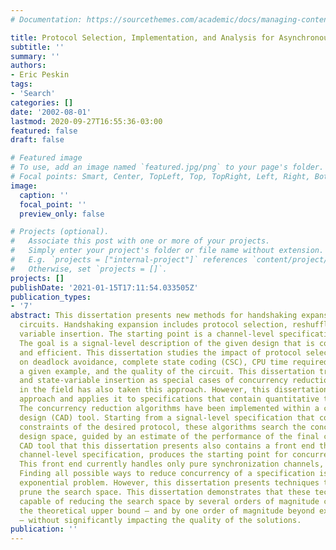 ```yaml
---
# Documentation: https://sourcethemes.com/academic/docs/managing-content/

title: Protocol Selection, Implementation, and Analysis for Asynchronous Circuits
subtitle: ''
summary: ''
authors:
- Eric Peskin
tags:
- 'Search'
categories: []
date: '2002-08-01'
lastmod: 2020-09-27T16:55:36-03:00
featured: false
draft: false

# Featured image
# To use, add an image named `featured.jpg/png` to your page's folder.
# Focal points: Smart, Center, TopLeft, Top, TopRight, Left, Right, BottomLeft, Bottom, BottomRight.
image:
  caption: ''
  focal_point: ''
  preview_only: false

# Projects (optional).
#   Associate this post with one or more of your projects.
#   Simply enter your project's folder or file name without extension.
#   E.g. `projects = ["internal-project"]` references `content/project/deep-learning/index.md`.
#   Otherwise, set `projects = []`.
projects: []
publishDate: '2021-01-15T17:11:54.033505Z'
publication_types:
- '7'
abstract: This dissertation presents new methods for handshaking expansion of asynchronous
  circuits. Handshaking expansion includes protocol selection, reshuffling, and state
  variable insertion. The starting point is a channel-level specification of a design.
  The goal is a signal-level description of the given design that is correct, synthesizable,
  and efficient. This dissertation studies the impact of protocol selection and implementation
  on deadlock avoidance, complete state coding (CSC), CPU time required to compile
  a given example, and the quality of the circuit. This dissertation treats reshuffling
  and state-variable insertion as special cases of concurrency reduction. Prior work
  in the field has also taken this approach. However, this dissertation extends this
  approach and applies it to specifications that contain quantitative timing assumptions.
  The concurrency reduction algorithms have been implemented within a computer aided
  design (CAD) tool. Starting from a signal-level specification that contains the
  constraints of the desired protocol, these algorithms search the concurrency reduction
  design space, guided by an estimate of the performance of the final circuit. The
  CAD tool that this dissertation presents also contains a front end that, given a
  channel-level specification, produces the starting point for concurrency-reduction.
  This front end currently handles only pure synchronization channels, using one protocol.
  Finding all possible ways to reduce concurrency of a specification is a fundamentally
  exponential problem. However, this dissertation presents techniques to dramatically
  prune the search space. This dissertation demonstrates that these techniques are
  capable of reducing the search space by several orders of magnitude compared to
  the theoretical upper bound – and by one order of magnitude beyond existing techniques
  – without significantly impacting the quality of the solutions.
publication: ''
---
```

